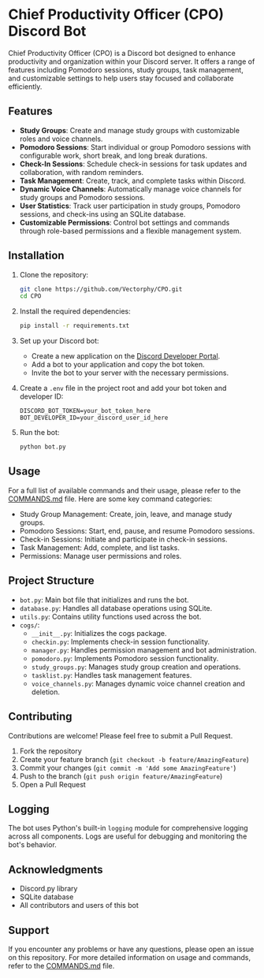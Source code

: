 # Chief Productivity Officer (CPO) Discord Bot

Chief Productivity Officer (CPO) is a Discord bot designed to enhance productivity and organization within your Discord server. It offers a range of features including Pomodoro sessions, study groups, task management, and customizable settings to help users stay focused and collaborate efficiently.

## Features

- **Study Groups**: Create and manage study groups with customizable roles and voice channels.
- **Pomodoro Sessions**: Start individual or group Pomodoro sessions with configurable work, short break, and long break durations.
- **Check-In Sessions**: Schedule check-in sessions for task updates and collaboration, with random reminders.
- **Task Management**: Create, track, and complete tasks within Discord.
- **Dynamic Voice Channels**: Automatically manage voice channels for study groups and Pomodoro sessions.
- **User Statistics**: Track user participation in study groups, Pomodoro sessions, and check-ins using an SQLite database.
- **Customizable Permissions**: Control bot settings and commands through role-based permissions and a flexible management system.

## Installation

1. Clone the repository:
    ```bash
    git clone https://github.com/Vectorphy/CPO.git
    cd CPO
    ```

2. Install the required dependencies:
    ```bash
    pip install -r requirements.txt
    ```

3. Set up your Discord bot:
    - Create a new application on the [Discord Developer Portal](https://discord.com/developers/applications).
    - Add a bot to your application and copy the bot token.
    - Invite the bot to your server with the necessary permissions.

4. Create a `.env` file in the project root and add your bot token and developer ID:
    ```
    DISCORD_BOT_TOKEN=your_bot_token_here
    BOT_DEVELOPER_ID=your_discord_user_id_here
    ```

5. Run the bot:
    ```bash
    python bot.py
    ```

## Usage

For a full list of available commands and their usage, please refer to the [COMMANDS.md](COMMANDS.md) file. Here are some key command categories:

- Study Group Management: Create, join, leave, and manage study groups.
- Pomodoro Sessions: Start, end, pause, and resume Pomodoro sessions.
- Check-in Sessions: Initiate and participate in check-in sessions.
- Task Management: Add, complete, and list tasks.
- Permissions: Manage user permissions and roles.

## Project Structure

- `bot.py`: Main bot file that initializes and runs the bot.
- `database.py`: Handles all database operations using SQLite.
- `utils.py`: Contains utility functions used across the bot.
- `cogs/`:
  - `__init__.py`: Initializes the cogs package.
  - `checkin.py`: Implements check-in session functionality.
  - `manager.py`: Handles permission management and bot administration.
  - `pomodoro.py`: Implements Pomodoro session functionality.
  - `study_groups.py`: Manages study group creation and operations.
  - `tasklist.py`: Handles task management features.
  - `voice_channels.py`: Manages dynamic voice channel creation and deletion.

## Contributing

Contributions are welcome! Please feel free to submit a Pull Request.

1. Fork the repository
2. Create your feature branch (`git checkout -b feature/AmazingFeature`)
3. Commit your changes (`git commit -m 'Add some AmazingFeature'`)
4. Push to the branch (`git push origin feature/AmazingFeature`)
5. Open a Pull Request

## Logging

The bot uses Python's built-in `logging` module for comprehensive logging across all components. Logs are useful for debugging and monitoring the bot's behavior.

## Acknowledgments

- Discord.py library
- SQLite database
- All contributors and users of this bot

## Support

If you encounter any problems or have any questions, please open an issue on this repository. For more detailed information on usage and commands, refer to the [COMMANDS.md](COMMANDS.md) file.